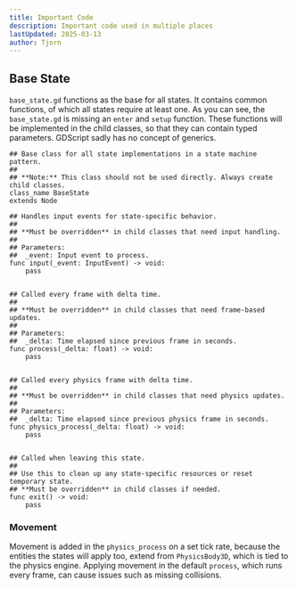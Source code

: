 ```yaml
---
title: Important Code
description: Important code used in multiple places
lastUpdated: 2025-03-13
author: Tjorn
---
```


## Base State
`base_state.gd` functions as the base for all states. It contains common functions, of which all states require at least one. As you can see, the `base_state.gd` is missing an `enter` and `setup` function. These functions will be implemented in the child classes, so that they can contain typed parameters. GDScript sadly has no concept of generics.
```gdscript
## Base class for all state implementations in a state machine pattern.
##
## **Note:** This class should not be used directly. Always create child classes.
class_name BaseState
extends Node

## Handles input events for state-specific behavior.
##
## **Must be overridden** in child classes that need input handling.
##
## Parameters:
##  _event: Input event to process.
func input(_event: InputEvent) -> void:
	pass


## Called every frame with delta time.
##
## **Must be overridden** in child classes that need frame-based updates.
##
## Parameters:
##  _delta: Time elapsed since previous frame in seconds.
func process(_delta: float) -> void:
	pass


## Called every physics frame with delta time.
##
## **Must be overridden** in child classes that need physics updates.
##
## Parameters:
##  _delta: Time elapsed since previous physics frame in seconds.
func physics_process(_delta: float) -> void:
	pass


## Called when leaving this state.
##
## Use this to clean up any state-specific resources or reset temporary state.
## **Must be overridden** in child classes if needed.
func exit() -> void:
	pass
```

### Movement
Movement is added in the `physics_process` on a set tick rate, because the entities the states will apply too, extend from `PhysicsBody3D`, which is tied to the physics engine.
Applying movement in the default `process`, which runs every frame, can cause issues such as missing collisions.